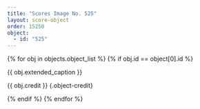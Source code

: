 ```yaml
---
title: "Scores Image No. 525"
layout: score-object
order: 15250
object:
  - id: "525"
---
```


{% for obj in objects.object_list %}
{% if obj.id == object[0].id %}

{{ obj.extended_caption }}

{{ obj.credit }} {.object-credit}

{% endif %}
{% endfor %}
